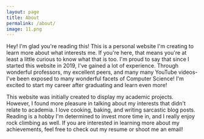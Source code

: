 ```yaml
---
layout: page
title: About
permalink: /about/
image: 11.png
---
```


Hey! I'm glad you're reading this! This is a personal website I'm creating to learn more about what interests me. If you're here, that means you're at least a little curious to know what that is too. I'm proud to say that since I started this website in 2019, I've gained a lot of experience. Through wonderful professors, my excellent peers, and many many YouTube videos- I've been exposed to many wonderful facets of Computer Science! I'm excited to start my career after graduating and learn even more! 

This website was initially created to display my academic projects. However, I found more pleasure in talking about my interests that didn't relate to academia. I love cooking, baking, and writing sarcastic blog posts. Reading is a hobby I'm determined to invest more time in, and I really enjoy rock climbing as well. If you are interested in learning more about my achievements, feel free to check out my resume or shoot me an email!
